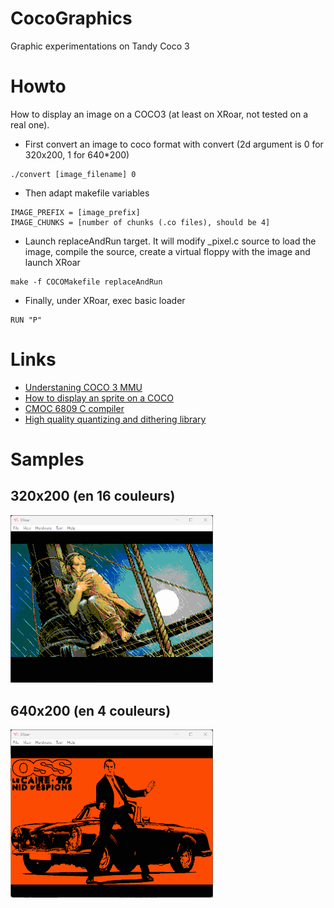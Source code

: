 # CocoGraphics
Graphic experimentations on Tandy Coco 3

# Howto
How to display an image on a COCO3 (at least on XRoar, not tested on a real one).

- First convert an image to coco format with convert (2d argument is 0 for 320x200, 1 for 640*200)
```
./convert [image_filename] 0
```

- Then adapt makefile variables
```
IMAGE_PREFIX = [image_prefix]
IMAGE_CHUNKS = [number of chunks (.co files), should be 4]
```

- Launch replaceAndRun target. It will modify _pixel.c source to load the image, 
compile the source, create a virtual floppy with the image and launch XRoar
```
make -f COCOMakefile replaceAndRun
```

- Finally, under XRoar, exec basic loader
```
RUN "P"
```

# Links
- [Understaning COCO 3 MMU](https://subethasoftware.com/2020/04/19/understanding-and-using-the-coco-3-mmu/)
- [How to display an sprite on a COCO](https://www.chibiakumas.com/6809/platform.php#LessonP9)
- [CMOC 6809 C compiler](http://perso.b2b2c.ca/~sarrazip/dev/cmoc.html)
- [High quality quantizing and dithering library](https://github.com/exoticorn/exoquant)

# Samples
## 320x200 (en 16 couleurs)
<img src="samples/xrpdv.png" width="324px">

## 640x200 (en 4 couleurs)
<img src="samples/xross.png" width="324px">
